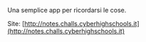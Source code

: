 Una semplice app per ricordarsi le cose.

Site: [http://notes.challs.cyberhighschools.it](http://notes.challs.cyberhighschools.it)
